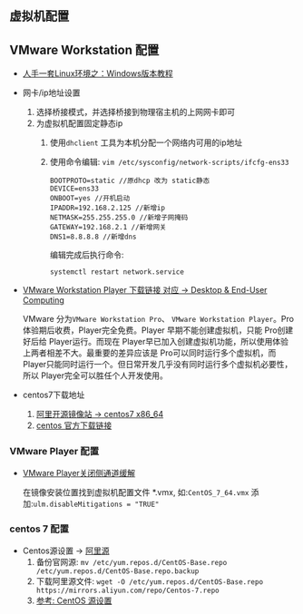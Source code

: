 虚拟机配置
---
## VMware Workstation 配置
* [人手一套Linux环境之：Windows版本教程](https://www.bilibili.com/read/cv5884033)
* 网卡/ip地址设置
    1. 选择桥接模式，并选择桥接到物理宿主机的上网网卡即可 
    1. 为虚拟机配置固定静态ip
        1. 使用`dhclient` 工具为本机分配一个网络内可用的ip地址
        1. 使用命令编辑: `vim /etc/sysconfig/network-scripts/ifcfg-ens33`
            ```
            BOOTPROTO=static //原dhcp 改为 static静态
            DEVICE=ens33
            ONBOOT=yes //开机启动
            IPADDR=192.168.2.125 //新增ip
            NETMASK=255.255.255.0 //新增子网掩码
            GATEWAY=192.168.2.1 //新增网关
            DNS1=8.8.8.8 //新增dns
            ```
            
            编辑完成后执行命令:

            `systemctl restart network.service` 
* [VMware Workstation Player 下载链接 对应 -> Desktop & End-User Computing](https://customerconnect.vmware.com/en/downloads/#all_products)

    VMware 分为`VMware Workstation Pro`、 `VMware Workstation Player`。Pro 体验期后收费，Player完全免费。Player 早期不能创建虚拟机，只能 Pro创建好后给 Player运行。而现在 Player早已加入创建虚拟机功能，所以使用体验上两者相差不大。最重要的差异应该是 Pro可以同时运行多个虚拟机，而 Player只能同时运行一个。但日常开发几乎没有同时运行多个虚拟机必要性，所以 Player完全可以胜任个人开发使用。
* centos7下载地址
    1. [阿里开源镜像站 -> centos7 x86_64](https://mirrors.aliyun.com/centos/7/isos/x86_64/)
    1. [centos 官方下载链接](http://isoredirect.centos.org/centos/7/isos/x86_64/)
### VMware Player 配置
* [VMware Player关闭侧通道缓解](https://www.cnblogs.com/seaof/p/disable-mitigations.html)

    在镜像安装位置找到虚拟机配置文件 *.vmx, 如:`CentOS_7_64.vmx` 添加:`ulm.disableMitigations = "TRUE"`
### centos 7 配置
* Centos源设置 -> [阿里源](https://developer.aliyun.com/mirror/centos?spm=a2c6h.13651102.0.0.3e221b11pIVdna)
    1. 备份官网源: `mv /etc/yum.repos.d/CentOS-Base.repo /etc/yum.repos.d/CentOS-Base.repo.backup`
    1. 下载阿里源文件: `wget -O /etc/yum.repos.d/CentOS-Base.repo https://mirrors.aliyun.com/repo/Centos-7.repo`
    1. [参考: CentOS 源设置](https://github.com/judasn/Linux-Tutorial/blob/955ff70778c388c807eaf51eb29ae5cfbb75eb60/centos-settings/CentOS-Extra-Packages.md)